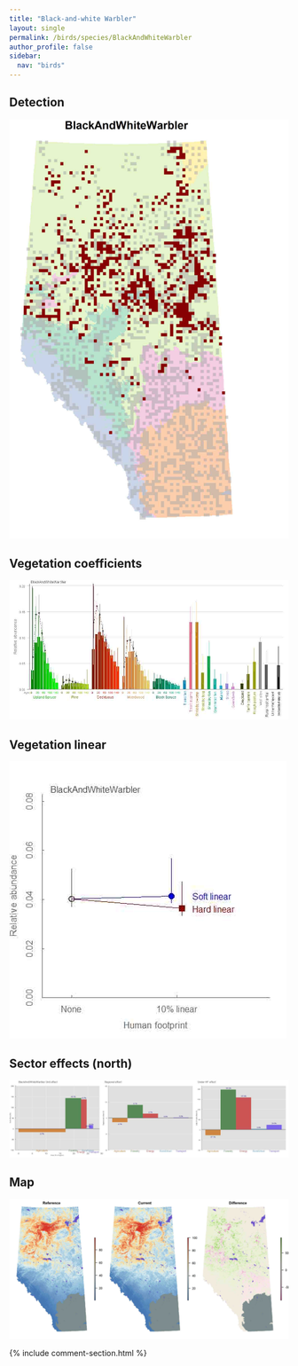 ```yaml
---
title: "Black-and-white Warbler"
layout: single
permalink: /birds/species/BlackAndWhiteWarbler
author_profile: false
sidebar:
  nav: "birds"
---
```


<h2>Detection</h2>

![](/assets/images/birds/BlackAndWhiteWarbler/det.jpg)

<h2>Vegetation coefficients</h2>

![](/assets/images/birds/BlackAndWhiteWarbler/veghf.jpg)

<h2>Vegetation linear</h2>

![](/assets/images/birds/BlackAndWhiteWarbler/lin-north.jpg)

<h2>Sector effects (north)</h2>

![](/assets/images/birds/BlackAndWhiteWarbler/sector-north.jpg)

<h2>Map</h2>

![](/assets/images/birds/BlackAndWhiteWarbler/map.jpg)

{% include comment-section.html %}

